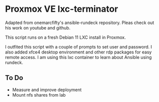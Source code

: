 # Proxmox VE lxc-terminator
Adapted from onemarcfifty's ansible-rundeck repository. Pleas check out his work on youtube and github. 

This script runs on a fresh Debian 11 LXC install in Proxmox.

I outfited this script with a couple of prompts to set user and password. I also added xfce4 desktop environment and other rdp packages for easy remote access. I am using this lxc container to learn about Ansible using rundeck. 


## To Do
- Measure and improve deployment
- Mount nfs shares from lab
